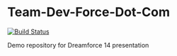 Team-Dev-Force-Dot-Com
======================

[![Build Status](https://drone.io/github.com/dhoechst/Team-Dev-Force-Dot-Com/status.png)](https://drone.io/github.com/dhoechst/Team-Dev-Force-Dot-Com/latest)

Demo repository for Dreamforce 14 presentation
